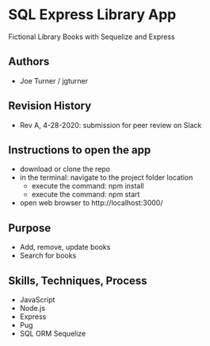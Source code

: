 # SQL Express Library App

Fictional Library Books with Sequelize and Express

## Authors

- Joe Turner / jgturner

## Revision History

- Rev A, 4-28-2020: submission for peer review on Slack

## Instructions to open the app

- download or clone the repo
- in the terminal: navigate to the project folder location
  - execute the command: npm install
  - execute the command: npm start
- open web browser to http://localhost:3000/

## Purpose

- Add, remove, update books
- Search for books

## Skills, Techniques, Process

- JavaScript
- Node.js
- Express
- Pug
- SQL ORM Sequelize
